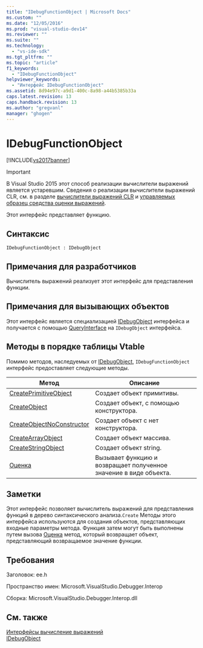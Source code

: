 ```yaml
---
title: "IDebugFunctionObject | Microsoft Docs"
ms.custom: ""
ms.date: "12/05/2016"
ms.prod: "visual-studio-dev14"
ms.reviewer: ""
ms.suite: ""
ms.technology: 
  - "vs-ide-sdk"
ms.tgt_pltfrm: ""
ms.topic: "article"
f1_keywords: 
  - "IDebugFunctionObject"
helpviewer_keywords: 
  - "Интерфейс IDebugFunctionObject"
ms.assetid: 8d94e97c-a9d1-400c-8a98-a44b5385b33a
caps.latest.revision: 13
caps.handback.revision: 13
ms.author: "gregvanl"
manager: "ghogen"
---
```

# IDebugFunctionObject
[!INCLUDE[vs2017banner](../../../code-quality/includes/vs2017banner.md)]

> [!IMPORTANT]
>  В Visual Studio 2015 этот способ реализации вычислители выражений является устаревшим. Сведения о реализации вычислители выражений CLR, см. в разделе [вычислители выражений CLR](https://github.com/Microsoft/ConcordExtensibilitySamples/wiki/CLR-Expression-Evaluators) и [управляемых образец средства оценки выражений](https://github.com/Microsoft/ConcordExtensibilitySamples/wiki/Managed-Expression-Evaluator-Sample).  
  
 Этот интерфейс представляет функцию.  
  
## Синтаксис  
  
```  
IDebugFunctionObject : IDebugObject  
```  
  
## Примечания для разработчиков  
 Вычислитель выражений реализует этот интерфейс для представления функции.  
  
## Примечания для вызывающих объектов  
 Этот интерфейс является специализацией [IDebugObject](../../../extensibility/debugger/reference/idebugobject.md) интерфейса и получается с помощью [QueryInterface](/visual-cpp/atl/queryinterface) на `IDebugObject` интерфейса.  
  
## Методы в порядке таблицы Vtable  
 Помимо методов, наследуемых от [IDebugObject](../../../extensibility/debugger/reference/idebugobject.md),  `IDebugFunctionObject` интерфейс предоставляет следующие методы.  
  
|Метод|Описание|  
|-----------|--------------|  
|[CreatePrimitiveObject](../../../extensibility/debugger/reference/idebugfunctionobject-createprimitiveobject.md)|Создает объект примитивы.|  
|[CreateObject](../../../extensibility/debugger/reference/idebugfunctionobject-createobject.md)|Создает объект, с помощью конструктора.|  
|[CreateObjectNoConstructor](../../../extensibility/debugger/reference/idebugfunctionobject-createobjectnoconstructor.md)|Создает объект с нет конструктора.|  
|[CreateArrayObject](../../../extensibility/debugger/reference/idebugfunctionobject-createarrayobject.md)|Создает объект массива.|  
|[CreateStringObject](../../../extensibility/debugger/reference/idebugfunctionobject-createstringobject.md)|Создает объект string.|  
|[Оценка](../../../extensibility/debugger/reference/idebugfunctionobject-evaluate.md)|Вызывает функцию и возвращает полученное значение в виде объекта.|  
  
## Заметки  
 Этот интерфейс позволяет вычислитель выражений для представления функций в дерево синтаксического анализа.`Create` Методы этого интерфейса используются для создания объектов, представляющих входные параметры метода. Функция затем могут быть выполнены путем вызова [Оценка](../../../extensibility/debugger/reference/idebugfunctionobject-evaluate.md) метод, который возвращает объект, представляющий возвращаемое значение функции.  
  
## Требования  
 Заголовок: ee.h  
  
 Пространство имен: Microsoft.VisualStudio.Debugger.Interop  
  
 Сборка: Microsoft.VisualStudio.Debugger.Interop.dll  
  
## См. также  
 [Интерфейсы вычисление выражений](../../../extensibility/debugger/reference/expression-evaluation-interfaces.md)   
 [IDebugObject](../../../extensibility/debugger/reference/idebugobject.md)